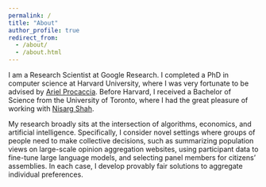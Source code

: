 ```yaml
---
permalink: /
title: "About"
author_profile: true
redirect_from: 
  - /about/
  - /about.html
---
```


I am a Research Scientist at Google Research. I completed a PhD in computer science at Harvard University, where I was very fortunate to be advised by [Ariel Procaccia](http://procaccia.info). Before Harvard, I received a Bachelor of Science from the University of Toronto, where I had the great pleasure of working with [Nisarg Shah](http://www.cs.toronto.edu/~nisarg/index.html).

My research broadly sits at the intersection of algorithms, economics, and artificial intelligence. Specifically, I consider novel settings where groups of people need to make collective decisions, such as summarizing population views on large-scale opinion aggregation websites, using participant data to fine-tune large language models, and selecting panel members for citizens’ assemblies. In each case, I develop provably fair solutions to aggregate individual preferences.

